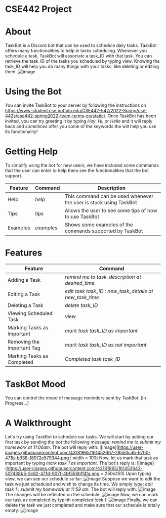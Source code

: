 # CSE442 Project

# **About**
TaskBot is a Discord bot that can be used to schedule daily tasks. TaskBot offers many functionalities to help in tasks scheduling. Whenever you schedule a task, TaskBot
will associate a task_ID with that task. You can retrieve the task_ID of the tasks you scheduled by typing *view*. Knowing the task_ID will help you do many things with 
your tasks, like deleting or editing them. 
![image](https://user-images.githubusercontent.com/43181965/161441175-a41d4a3d-bfd9-4864-b452-45843af50e18.png)

# **Using the Bot**
You can invite TaskBot to your server by following the instructions on https://www-student.cse.buffalo.edu/CSE442-542/2022-Spring/cse-442s/cse442-spring2022-team-terms-co/static/. Once TaskBot has been invited, you can try greeting it by typing *Hey*, *Hi*, or *Hello* and it will reply back and *sometimes* offer you some of the keywords the will help you use its functionality! 

# **Getting Help**
To simplify using the bot for new users, we have included some commands that the user can enter to help them see the functionalities that the bot support.

|    Feature    |    Command    |                           Description                              |
| ------------- | ------------- | ------------------------------------------------------------------ |             
| Help          |  *help*       | This command can be used whenever the user is stuck using TaskBot  |          
| Tips          |  *tips*       | Allows the user to see some tips of how to use TaskBot             |            
| Examples      |  *examples*   | Shows some examples of the commands supported by TaskBot           |       

# **Features**

|           Feature          |                        Command                            |         
| -------------------------- | --------------------------------------------------------- |              
| Adding a Task              |  *remind me to task_description at desired_time*          |      
| Editing a Task             |  *edit task task_ID : new_task_details at new_task_time*  |              
| Deleting a Task            |  *delete task_ID*                                         |     
| Viewing Scheduled Task     |  *view*                                                   |
| Marking Tasks as Important |  *mark task task_ID as important*                         |
| Removing the Important Tag |  *mark task task_ID as not important*                     |
| Marking Tasks as Completed |  *Completed task task_ID*                                 |


# **TaskBot Mood**

You can control the mood of message reminders sent by TaskBot. [In Progress...]

# **A Walkthrought**
Let's try using TaskBot to schedule our tasks. We will start by adding our first task by sending the bot the following message: *remind me to submit my homework at 
11:00am*. The bot will reply with:
![image](https://user-images.githubusercontent.com/43181965/161452607-29550cdb-6700-471b-b938-f8972e579344.png | width = 100)
Now, let us mark that task as important by typing *mark task 1 as important*. The bot's reply is:
![image](https://user-images.githubusercontent.com/43181965/161452643-507438b5-3c62-471d-907f-4bf556b1f4fa.png = 250x250)
Upon typing *view*, we can see our schedule so far:
![image](https://user-images.githubusercontent.com/43181965/161452660-c97bca8e-b178-40a2-bb4f-f6dccbbc8b7b.png)
Suppose we want to edit the task we just scheduled and wish to change its time. We simply type: *edit task 1 : submit my homework at 11:59 am*. The bot will reply with:
![image](https://user-images.githubusercontent.com/43181965/161452737-77efbf6b-8806-4302-8f44-afad4fb29b7a.png)
The changes will be reflected on the schedule:
![image](https://user-images.githubusercontent.com/43181965/161452758-a5367872-76df-4b9a-9751-08b533b7256f.png)
Now, we can mark our task as completed by typinh *completed task 1*:
![image](https://user-images.githubusercontent.com/43181965/161452804-fb1c555e-691b-41e1-adea-618b3092d764.png)
Finally, we can delete the task we just completed and make sure that our schedule is totally empty:
![image](https://user-images.githubusercontent.com/43181965/161452854-388715d1-b883-4990-8c9a-89582cb6b264.png)



